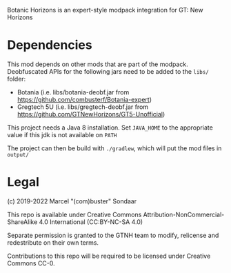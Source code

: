Botanic Horizons is an expert-style modpack integration for GT: New Horizons

# Dependencies

This mod depends on other mods that are part of the modpack. Deobfuscated APIs for the following jars need to be added to the `libs/` folder:
- Botania (i.e. libs/botania-deobf.jar from https://github.com/combusterf/Botania-expert)
- Gregtech 5U (i.e. libs/gregtech-deobf.jar from https://github.com/GTNewHorizons/GT5-Unofficial)

This project needs a Java 8 installation. Set `JAVA_HOME` to the appropriate value if this jdk is not available on `PATH`

The project can then be build with `./gradlew`, which will put the mod files in `output/` 

# Legal

(c) 2019-2022 Marcel "(com)buster" Sondaar

This repo is available under Creative Commons Attribution-NonCommercial-ShareAlike 4.0 International (CC:BY-NC-SA 4.0)

Separate permission is granted to the GTNH team to modify, relicense and redestribute on their own terms.

Contributions to this repo will be required to be licensed under Creative Commons CC-0.

